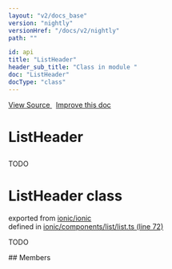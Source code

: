 ```yaml
---
layout: "v2/docs_base"
version: "nightly"
versionHref: "/docs/v2/nightly"
path: ""

id: api
title: "ListHeader"
header_sub_title: "Class in module "
doc: "ListHeader"
docType: "class"
---
```



<div class="improve-docs">
  <a href='http://github.com/driftyco/ionic2/tree/master/ionic/components/list/list.ts#L71'>
    View Source
  </a>
  &nbsp;
  <a href='http://github.com/driftyco/ionic2/edit/master/ionic/components/list/list.ts#L71'>
    Improve this doc
  </a>
</div>




<h1 class="api-title">

  ListHeader



</h1>





TODO



<h1 class="class export">ListHeader <span class="type">class</span></h1>
<p class="module">exported from <a href='undefined'>ionic/ionic</a><br/>
defined in <a href="https://github.com/driftyco/ionic2/tree/master/ionic/components/list/list.ts#L72-L88">ionic/components/list/list.ts (line 72)</a>
</p>
<p><p>TODO</p>
</p>
## Members

